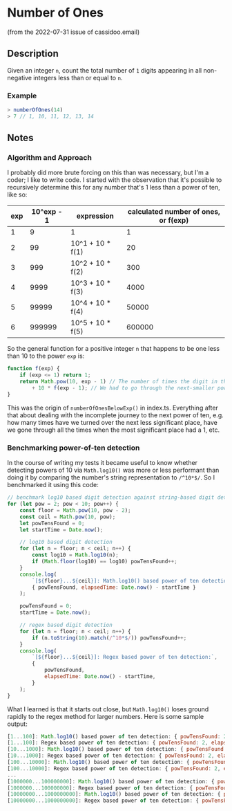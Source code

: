 # Number of Ones

(from the 2022-07-31 issue of cassidoo.email)

## Description

Given an integer `n`, count the total number of `1` digits appearing in all non-negative integers less than or equal to `n`.

### Example

```js
> numberOfOnes(14)
> 7 // 1, 10, 11, 12, 13, 14
```

## Notes

### Algorithm and Approach

I probably did more brute forcing on this than was necessary, but I'm a coder; I like to write code. I started with the observation that it's possible to recursively determine this for any number that's 1 less than a power of ten, like so:

| exp | 10^exp - 1 | expression | calculated number of ones, or f(exp) |
| --- | ---------- | ---------- | ------------------------------------ |
| 1 | 9 | 1 | 1 |
| 2 | 99 | 10^1 + 10 * f(1) | 20 |
| 3 | 999 | 10^2 + 10 * f(2) | 300 |
| 4 | 9999 | 10^3 + 10 * f(3) | 4000 |
| 5 | 99999 | 10^4 + 10 * f(4) | 50000 |
| 6 | 999999 | 10^5 + 10 * f(5) | 600000 |

So the general function for a positive integer `n` that happens to be one less than 10 to the power `exp` is:

```js
function f(exp) {
    if (exp <= 1) return 1;
    return Math.pow(10, exp - 1) // The number of times the digit in the most significant place was 1.
        + 10 * f(exp - 1); // We had to go through the next-smaller power of ten ten times to get here.
}
```

This was the origin of `numberOfOnesBelowExp()` in index.ts. Everything after that about dealing with the incomplete journey to the next power of ten, e.g. how many times have we turned over the next less significant place, have we gone through all the times when the most significant place had a 1, etc.

### Benchmarking power-of-ten detection

In the course of writing my tests it became useful to know whether detecting powers of 10 via `Math.log10()` was more or less performant than doing it by comparing the number's string representation to `/^10*$/`. So I benchmarked it using this code:

```js
// benchmark log10 based digit detection against string-based digit detection
for (let pow = 2; pow < 10; pow++) {
    const floor = Math.pow(10, pow - 2);
    const ceil = Math.pow(10, pow);
    let powTensFound = 0;
    let startTime = Date.now();

    // log10 based digit detection
    for (let n = floor; n < ceil; n++) {
        const log10 = Math.log10(n);
        if (Math.floor(log10) == log10) powTensFound++;
    }
    console.log(
        `[${floor}...${ceil}]: Math.log10() based power of ten detection:`,
        { powTensFound, elapsedTime: Date.now() - startTime }
    );

    powTensFound = 0;
    startTime = Date.now();

    // regex based digit detection
    for (let n = floor; n < ceil; n++) {
        if (n.toString(10).match(/^10*$/)) powTensFound++;
    }
    console.log(
        `[${floor}...${ceil}]: Regex based power of ten detection:`,
        {
            powTensFound,
            elapsedTime: Date.now() - startTime,
        }
    );
}
```

What I learned is that it starts out close, but `Math.log10()` loses ground rapidly to the regex method for larger numbers. Here is some sample output:

```js
[1...100]: Math.log10() based power of ten detection: { powTensFound: 2, elapsedTime: 0 }
[1...100]: Regex based power of ten detection: { powTensFound: 2, elapsedTime: 0 }
[10...1000]: Math.log10() based power of ten detection: { powTensFound: 2, elapsedTime: 1 }
[10...1000]: Regex based power of ten detection: { powTensFound: 2, elapsedTime: 0 }
[100...10000]: Math.log10() based power of ten detection: { powTensFound: 2, elapsedTime: 4 }
[100...10000]: Regex based power of ten detection: { powTensFound: 2, elapsedTime: 1 }
...
[1000000...100000000]: Math.log10() based power of ten detection: { powTensFound: 2, elapsedTime: 33851 }
[1000000...100000000]: Regex based power of ten detection: { powTensFound: 2, elapsedTime: 7541 }
[10000000...1000000000]: Math.log10() based power of ten detection: { powTensFound: 2, elapsedTime: 342870 }
[10000000...1000000000]: Regex based power of ten detection: { powTensFound: 2, elapsedTime: 75020 }
```
